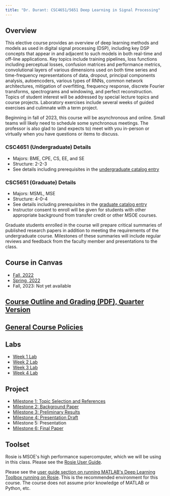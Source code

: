 ```yaml
---
title: "Dr. Durant: CSC4651/5651 Deep Learning in Signal Processing"
---
```


## Overview

This elective course provides an overview of deep learning methods and models as used in digital signal processing (DSP), including key DSP concepts that appear in and adjacent to such models in both real-time and off-line applications. Key topics include training pipelines, loss functions including perceptual losses, confusion matrices and performance metrics, convolutional layers of various dimensions used on both time series and time-frequency representations of data, dropout, principal components analysis, autoencoders, various types of RNNs, common network architectures, mitigation of overfitting, frequency response, discrete Fourier transforms, spectrograms and windowing, and perfect reconstruction. Topics of student interest will be addressed by special lecture topics and course projects. Laboratory exercises include several weeks of guided exercises and culimnate with a term project.

Beginning in fall of 2023, this course will be asynchronous and online. Small teams will likely need to schedule some synchronous meetings. The professor is also glad to (and expects to) meet with you in-person or virtually when you have questions or items to discuss.

### CSC4651 (Undergraduate) Details
* Majors: BME, CPE, CS, EE, and SE
* Structure: 2-2-3
* See details including prerequisites in the [undergraduate catalog entry](https://catalog.msoe.edu/preview_course.php?catoid=31&coid=38752)

### CSC5651 (Graduate) Details
* Majors: MSML, MSE
* Structure: 4-0-4
* See details including prerequisites in the [graduate catalog entry](https://catalog.msoe.edu/preview_course.php?catoid=30&coid=38753)
* Instructor consent to enroll will be given for students with other appropriate background from transfer credit or other MSOE courses.

Graduate students enrolled in the course will prepare critical summaries of published research papers in addition to meeting the requirements of the undergraduate course. Milestones of these summaries will include regular reviews and feedback from the faculty member and presentations to the class.

## Course in Canvas
* [Fall, 2022](https://msoe.instructure.com/courses/10863)
* [Spring, 2022](https://msoe.instructure.com/courses/10080)
* Fall, 2023: Not yet available

## [Course Outline and Grading (PDF), Quarter Version](outline.pdf)

## [General Course Policies](../policies.html)

## Labs

* [Week 1 Lab](week1lab.html)
* [Week 2 Lab](week2lab.html)
* [Week 3 Lab](week3lab.html)
* [Week 4 Lab](week4lab.html)

## Project

* [Milestone 1: Topic Selection and References](project-1-topicSelection.html)
* [Milestone 2: Background Paper](project-2-backgroundPaper.html)
* [Milestone 3: Preliminary Results](project-3-preliminaryResults.html)
* [Milestone 4: Presentation Draft](project-4-presentationDraft.html)
* Milestone 5: Presentation
* [Milestone 6: Final Paper](project-6-finalResults.html)

## Toolset

Rosie is MSOE's high performance supercomputer, which we will be using in this class. Please see the [Rosie User Guide](https://docs.hpc.msoe.edu/).

Please see the [user guide section on running MATLAB's Deep Learning Toolbox running on Rosie](https://docs.hpc.msoe.edu/#/tips/matlab?id=deep-learning-toolbox). This is the recommended environment for this course. The course does not assume prior knowledge of MATLAB or Python, etc.
